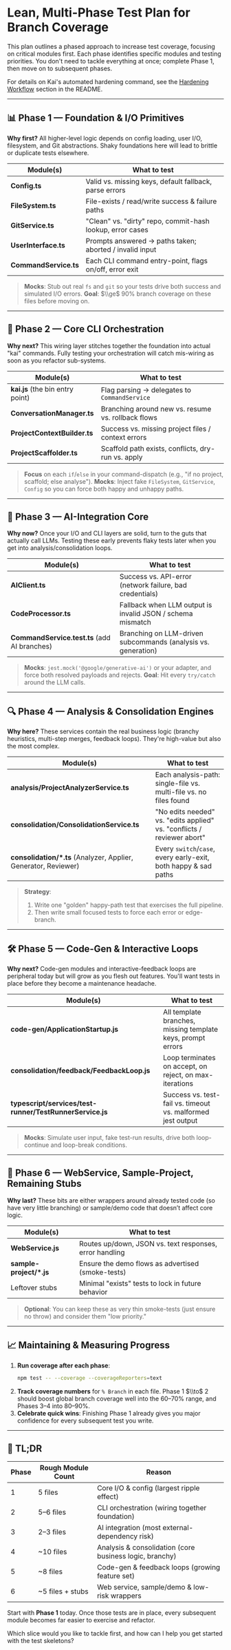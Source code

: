 # Lean, Multi-Phase Test Plan for Branch Coverage

This plan outlines a phased approach to increase test coverage, focusing on critical modules first. Each phase identifies specific modules and testing priorities. You don't need to tackle everything at once; complete Phase 1, then move on to subsequent phases.

For details on Kai's automated hardening command, see the [Hardening Workflow](../README.md#hardening-workflow) section in the README.

-----

## 📊 Phase 1 — Foundation & I/O Primitives

**Why first?** All higher-level logic depends on config loading, user I/O, filesystem, and Git abstractions. Shaky foundations here will lead to brittle or duplicate tests elsewhere.

| Module(s) | What to test |
|---|---|
| **Config.ts** | Valid vs. missing keys, default fallback, parse errors |
| **FileSystem.ts** | File-exists / read/write success & failure paths |
| **GitService.ts** | "Clean" vs. "dirty" repo, commit-hash lookup, error cases |
| **UserInterface.ts** | Prompts answered → paths taken; aborted / invalid input |
| **CommandService.ts** | Each CLI command entry-point, flags on/off, error exit |

> **Mocks**: Stub out real `fs` and `git` so your tests drive both success and simulated I/O errors.
> **Goal**: $\\ge$ 90% branch coverage on these files before moving on.

-----

## 🚀 Phase 2 — Core CLI Orchestration

**Why next?** This wiring layer stitches together the foundation into actual "kai" commands. Fully testing your orchestration will catch mis-wiring as soon as you refactor sub-systems.

| Module(s) | What to test |
|---|---|
| **kai.js** (the bin entry point) | Flag parsing → delegates to `CommandService` |
| **ConversationManager.ts** | Branching around new vs. resume vs. rollback flows |
| **ProjectContextBuilder.ts** | Success vs. missing project files / context errors |
| **ProjectScaffolder.ts** | Scaffold path exists, conflicts, dry-run vs. apply |

> **Focus** on each `if`/`else` in your command-dispatch (e.g., "if no project, scaffold; else analyse").
> **Mocks**: Inject fake `FileSystem`, `GitService`, `Config` so you can force both happy and unhappy paths.

-----

## 🧠 Phase 3 — AI-Integration Core

**Why now?** Once your I/O and CLI layers are solid, turn to the guts that actually call LLMs. Testing these early prevents flaky tests later when you get into analysis/consolidation loops.

| Module(s) | What to test |
|---|---|
| **AIClient.ts** | Success vs. API-error (network failure, bad credentials) |
| **CodeProcessor.ts** | Fallback when LLM output is invalid JSON / schema mismatch |
| **CommandService.test.ts** (add AI branches) | Branching on LLM-driven subcommands (analysis vs. generation) |

> **Mocks**: `jest.mock('@google/generative-ai')` or your adapter, and force both resolved payloads and rejects.
> **Goal**: Hit every `try/catch` around the LLM calls.

-----

## 🔍 Phase 4 — Analysis & Consolidation Engines

**Why here?** These services contain the real business logic (branchy heuristics, multi-step merges, feedback loops). They're high-value but also the most complex.

| Module(s) | What to test |
|---|---|
| **analysis/ProjectAnalyzerService.ts** | Each analysis-path: single-file vs. multi-file vs. no files found |
| **consolidation/ConsolidationService.ts** | "No edits needed" vs. "edits applied" vs. "conflicts / reviewer abort" |
| **consolidation/\*.ts** (Analyzer, Applier, Generator, Reviewer) | Every `switch`/`case`, every early-exit, both happy & sad paths |

> **Strategy**:
>
> 1.  Write one "golden" happy-path test that exercises the full pipeline.
> 2.  Then write small focused tests to force each error or edge-branch.

-----

## 🛠 Phase 5 — Code-Gen & Interactive Loops

**Why next?** Code-gen modules and interactive-feedback loops are peripheral today but will grow as you flesh out features. You'll want tests in place before they become a maintenance headache.

| Module(s) | What to test |
|---|---|
| **code-gen/ApplicationStartup.js** | All template branches, missing template keys, prompt errors |
| **consolidation/feedback/FeedbackLoop.js** | Loop terminates on accept, on reject, on max-iterations |
| **typescript/services/test-runner/TestRunnerService.js** | Success vs. test-fail vs. timeout vs. malformed jest output |

> **Mocks**: Simulate user input, fake test-run results, drive both loop-continue and loop-break conditions.

-----

## 📡 Phase 6 — WebService, Sample-Project, Remaining Stubs

**Why last?** These bits are either wrappers around already tested code (so have very little branching) or sample/demo code that doesn’t affect core logic.

| Module(s) | What to test |
|---|---|
| **WebService.js** | Routes up/down, JSON vs. text responses, error handling |
| **sample-project/\*.js** | Ensure the demo flows as advertised (smoke-tests) |
| Leftover stubs | Minimal "exists" tests to lock in future behavior |

> **Optional**: You can keep these as very thin smoke-tests (just ensure no throw) and consider them "low priority."

-----

## 📈 Maintaining & Measuring Progress

1.  **Run coverage after each phase**:
    ```bash
    npm test -- --coverage --coverageReporters=text
    ```
2.  **Track coverage numbers** for `% Branch` in each file. Phase 1 $\\to$ 2 should boost global branch coverage well into the 60–70% range, and Phases 3–4 into 80–90%.
3.  **Celebrate quick wins**: Finishing Phase 1 already gives you major confidence for every subsequent test you write.

-----

## 🏁 TL;DR

| Phase | Rough Module Count | Reason |
|---|---|---|
| 1 | 5 files | Core I/O & config (largest ripple effect) |
| 2 | 5–6 files | CLI orchestration (wiring together foundation) |
| 3 | 2–3 files | AI integration (most external-dependency risk) |
| 4 | \~10 files | Analysis & consolidation (core business logic, branchy) |
| 5 | \~8 files | Code-gen & feedback loops (growing feature set) |
| 6 | \~5 files + stubs | Web service, sample/demo & low-risk wrappers |

Start with **Phase 1** today. Once those tests are in place, every subsequent module becomes far easier to exercise and refactor.

Which slice would you like to tackle first, and how can I help you get started with the test skeletons?